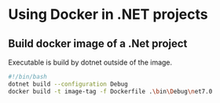 # Using Docker in .NET projects

## Build docker image of a .Net project

Executable is build by dotnet outside of the image.

```bash
#!/bin/bash
dotnet build --configuration Debug
docker build -t image-tag -f Dockerfile .\bin\Debug\net7.0
```
